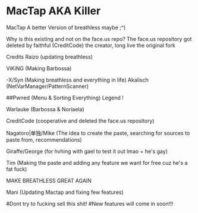 # MacTap AKA Killer
MacTap A better Version of breathless maybe ;^)

Why is this existing and not on the face.us repo? The face.us repository got deleted by faithful (CreditCode) the creator, long live the original fork

Credits Raizo (updating breathless)

ViKiNG (Making Barbossa)

-X/Syn (Making breathless and everything in life) Akalisch (NetVarManager/PatternScanner)

##Pwned (Menu & Sorting Everything)  Legend !

Warlauke (Barbossa & Noriaela)

CreditCode (cooperative and deleted the face.us repository)

Nagatoro|单独/Mike (The idea to create the paste, searching for sources to paste from, recommendations)

Giraffe/George (for hvhing with gael to test it out lmao + he's gay)

Tim (Making the paste and adding any feature we want for free cuz he's a fat fuck)

MAKE BREATHLESS GREAT AGAIN

Mani (Updating Mactap and fixing few features) 

#Dont try to fucking sell this shit!
#New features will come in soon!!!
